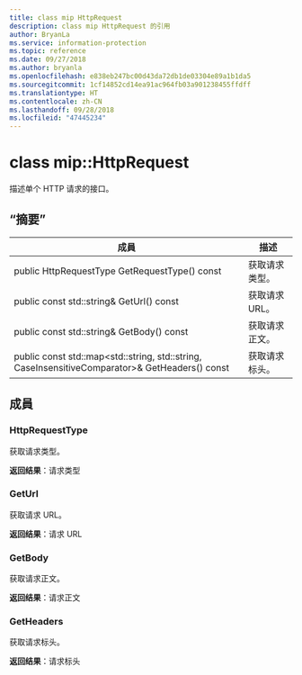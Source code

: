 ```yaml
---
title: class mip HttpRequest
description: class mip HttpRequest 的引用
author: BryanLa
ms.service: information-protection
ms.topic: reference
ms.date: 09/27/2018
ms.author: bryanla
ms.openlocfilehash: e838eb247bc00d43da72db1de03304e89a1b1da5
ms.sourcegitcommit: 1cf14852cd14ea91ac964fb03a901238455ffdff
ms.translationtype: HT
ms.contentlocale: zh-CN
ms.lasthandoff: 09/28/2018
ms.locfileid: "47445234"
---
```

# <a name="class-miphttprequest"></a>class mip::HttpRequest 
描述单个 HTTP 请求的接口。
  
## <a name="summary"></a>“摘要”
 成員                        | 描述                                
--------------------------------|---------------------------------------------
 public HttpRequestType GetRequestType() const  |  获取请求类型。
 public const std::string& GetUrl() const  |  获取请求 URL。
 public const std::string& GetBody() const  |  获取请求正文。
public const std::map<std::string, std::string, CaseInsensitiveComparator>& GetHeaders() const  |  获取请求标头。
  
## <a name="members"></a>成員
  
### <a name="httprequesttype"></a>HttpRequestType
获取请求类型。

  
**返回结果**：请求类型
  
### <a name="geturl"></a>GetUrl
获取请求 URL。

  
**返回结果**：请求 URL
  
### <a name="getbody"></a>GetBody
获取请求正文。

  
**返回结果**：请求正文
  
### <a name="getheaders"></a>GetHeaders
获取请求标头。

  
**返回结果**：请求标头